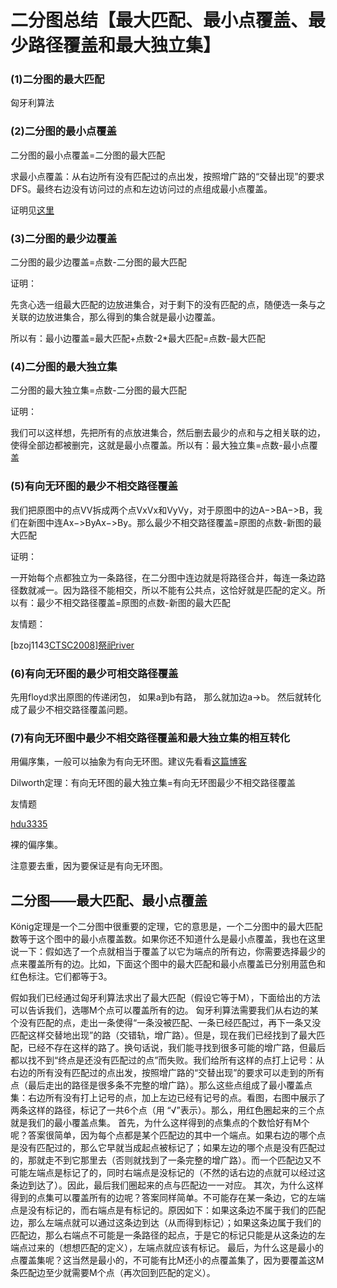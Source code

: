 # 二分图总结【最大匹配、最小点覆盖、最少路径覆盖和最大独立集】

### (1)二分图的最大匹配

匈牙利算法

### (2)二分图的最小点覆盖

二分图的最小点覆盖=二分图的最大匹配

求最小点覆盖：从右边所有没有匹配过的点出发，按照增广路的“交替出现”的要求DFS。最终右边没有访问过的点和左边访问过的点组成最小点覆盖。

证明见[这里](http://blog.csdn.net/niushuai666/article/details/7036897)

### (3)二分图的最少边覆盖

二分图的最少边覆盖=点数-二分图的最大匹配

证明：

先贪心选一组最大匹配的边放进集合，对于剩下的没有匹配的点，随便选一条与之关联的边放进集合，那么得到的集合就是最小边覆盖。

所以有：最小边覆盖=最大匹配+点数-2*最大匹配=点数-最大匹配

### (4)二分图的最大独立集

二分图的最大独立集=点数-二分图的最大匹配

证明：

我们可以这样想，先把所有的点放进集合，然后删去最少的点和与之相关联的边，使得全部边都被删完，这就是最小点覆盖。所以有：最大独立集=点数-最小点覆盖

### (5)有向无环图的最少不相交路径覆盖

我们把原图中的点VV拆成两个点VxVx和VyVy，对于原图中的边A−>BA−>B，我们在新图中连Ax−>ByAx−>By。那么最少不相交路径覆盖=原图的点数-新图的最大匹配

证明：

一开始每个点都独立为一条路径，在二分图中连边就是将路径合并，每连一条边路径数就减一。因为路径不能相交，所以不能有公共点，这恰好就是匹配的定义。所以有：最少不相交路径覆盖=原图的点数-新图的最大匹配

友情题：

[bzoj1143[CTSC2008\]祭祀river](http://www.lydsy.com/JudgeOnline/problem.php?id=1143)

### (6)有向无环图的最少可相交路径覆盖

先用floyd求出原图的传递闭包， 如果a到b有路， 那么就加边a->b。 然后就转化成了最少不相交路径覆盖问题。

### (7)有向无环图中最少不相交路径覆盖和最大独立集的相互转化

用偏序集，一般可以抽象为有向无环图。建议先看看[这篇博客](http://blog.csdn.net/xuzengqiang/article/details/7266034)

Dilworth定理：有向无环图的最大独立集=有向无环图最少不相交路径覆盖

友情题

[hdu3335](http://acm.hdu.edu.cn/showproblem.php?pid=3335)

裸的偏序集。

注意要去重，因为要保证是有向无环图。

## 二分图——最大匹配、最小点覆盖

 König定理是一个二分图中很重要的定理，它的意思是，一个二分图中的最大匹配数等于这个图中的最小点覆盖数。如果你还不知道什么是最小点覆盖，我也在这里说一下：假如选了一个点就相当于覆盖了以它为端点的所有边，你需要选择最少的点来覆盖所有的边。比如，下面这个图中的最大匹配和最小点覆盖已分别用蓝色和红色标注。它们都等于3。

假如我们已经通过匈牙利算法求出了最大匹配（假设它等于M），下面给出的方法可以告诉我们，选哪M个点可以覆盖所有的边。
    匈牙利算法需要我们从右边的某个没有匹配的点，走出一条使得“一条没被匹配、一条已经匹配过，再下一条又没匹配这样交替地出现”的路（交错轨，增广路）。但是，现在我们已经找到了最大匹配，已经不存在这样的路了。换句话说，我们能寻找到很多可能的增广路，但最后都以找不到“终点是还没有匹配过的点”而失败。我们给所有这样的点打上记号：从右边的所有没有匹配过的点出发，按照增广路的“交替出现”的要求可以走到的所有点（最后走出的路径是很多条不完整的增广路）。那么这些点组成了最小覆盖点集：右边所有没有打上记号的点，加上左边已经有记号的点。看图，右图中展示了两条这样的路径，标记了一共6个点（用 “√”表示）。那么，用红色圈起来的三个点就是我们的最小覆盖点集。
    首先，为什么这样得到的点集点的个数恰好有M个呢？答案很简单，因为每个点都是某个匹配边的其中一个端点。如果右边的哪个点是没有匹配过的，那么它早就当成起点被标记了；如果左边的哪个点是没有匹配过的，那就走不到它那里去（否则就找到了一条完整的增广路）。而一个匹配边又不可能左端点是标记了的，同时右端点是没标记的（不然的话右边的点就可以经过这条边到达了）。因此，最后我们圈起来的点与匹配边一一对应。
    其次，为什么这样得到的点集可以覆盖所有的边呢？答案同样简单。不可能存在某一条边，它的左端点是没有标记的，而右端点是有标记的。原因如下：如果这条边不属于我们的匹配边，那么左端点就可以通过这条边到达（从而得到标记）；如果这条边属于我们的匹配边，那么右端点不可能是一条路径的起点，于是它的标记只能是从这条边的左端点过来的（想想匹配的定义），左端点就应该有标记。
    最后，为什么这是最小的点覆盖集呢？这当然是最小的，不可能有比M还小的点覆盖集了，因为要覆盖这M条匹配边至少就需要M个点（再次回到匹配的定义）。